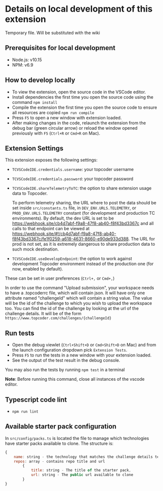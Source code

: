 # Details on local development of this extension

Temporary file. Will be substituted with the wiki

## Prerequisites for local development

- Node.js: v10.15
- NPM: v6.9

## How to develop locally

- To view the extension, open the source code in the VSCode editor.
- Install dependencies the first time you open the source code using the command `npm install`
- Compile the extension the first time you open the source code to ensure all resources are copied `npm run compile`
- Press `F5` to open a new window with extension loaded.
- After making changes in the code, relaunch the extension from the debug bar (green circular arrow) or reload the window opened previously with `F5` (`Ctrl+R` or `Cmd+R` on Mac).

## Extension Settings

This extension exposes the following settings:

- `TCVSCodeIDE.credentials.username`: your topcoder username
- `TCVSCodeIDE.credentials.password`: your topcoder password
- `TCVSCodeIDE.shareTelemetryToTC`: the option to share extension usage data
  to Topcoder.

  To perform telemetry sharing, the URL where to post the data
  should be set inside `src/constants.ts` file, in `DEV_ENV.URLS.TELEMETRY`,
  or `PROD_ENV.URLS.TELEMETRY` constant (for development and production TC
  environments). By default, the dev URL is set to be
  https://webhook.site/cb4d7abf-f9a8-47f8-ab40-f8f43bd3367c and all calls
  to that endpoint can be viewed at
  https://webhook.site/#!/cb4d7abf-f9a8-47f8-ab40-f8f43bd3367c/fe1f0259-a618-4631-8660-e90de933d388. The URL for prod is not set,
  as it is extremely dangerous to share production data to such mock
  destination.

- `TCVSCodeIDE.useDevelopEndpoint`: the option to work against development
  Topcoder environment instead of the production one (for now, enabled by
  default).

These can be set in user preferences (`Ctrl+,` or `Cmd+,`)

In order to use the command "Upload submission", your workspace needs to have a .topcoderrc file, which will contain json. It will have only one attribute named "challengeId" which will contain a string value. The value will be the id of the challenge to which you wish to upload the workspace too. You can find the id of the challenge by looking at the url of the challenge details. It will be of the form `https://www.topcoder.com/challenges/{challengeId}`

## Run tests

- Open the debug viewlet (`Ctrl+Shift+D` or `Cmd+Shift+D` on Mac) and from the launch configuration dropdown pick `Extension Tests`.
- Press `F5` to run the tests in a new window with your extension loaded.
- See the output of the test result in the debug console.

You may also run the tests by running `npm test` in a terminal

**Note**: Before running this command, close all instances of the vscode editor.

## Typescript code lint

- `npm run lint`

## Available starter pack configuration

In `src/config/packs.ts` is located the file to manage which technologies have starter packs available to clone.
The structure is:

```js
{
    name: string - the technology that matches the challenge details technologies property,
    repos: array - contains repo title and url
        {
            title: string - The title of the starter pack,
            url: string - The public url available to clone
        }
}
```
